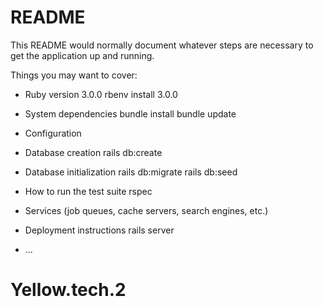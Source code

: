 # README

This README would normally document whatever steps are necessary to get the
application up and running.

Things you may want to cover:

* Ruby version
3.0.0
rbenv install 3.0.0

* System dependencies
bundle install
bundle update 

* Configuration

* Database creation
rails db:create

* Database initialization
rails db:migrate
rails db:seed

* How to run the test suite
rspec

* Services (job queues, cache servers, search engines, etc.)

* Deployment instructions
rails server

* ...
# Yellow.tech.2
